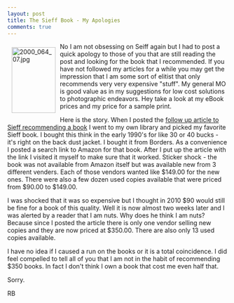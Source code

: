 ```yaml
---
layout: post
title: The Sieff Book - My Apologies
comments: true
---
```

<a rel="lightbox" href="/wp-content/uploads/2010/01/2000_064_07.jpg"><img title="2000_064_07.jpg" src="/wp-content/uploads/2010/01/.thumbs/.2000_064_07.jpg" border="0" alt="2000_064_07.jpg" hspace="10" vspace="10" width="100" height="150" align="left" /></a>No I am not obsessing on Seiff again but I had to post a quick apology to those of you that are still reading the post and looking for the book that I recommended. If you have not followed my articles for a while you may get the impression that I am some sort of elitist that only recommends very very expensive "stuff". My general MO is good value as in my suggestions for low cost solutions to photographic endeavors. Hey take a look at my eBook prices and my price for a sample print.

Here is the story. When I posted the <a href="http://photo.rwboyer.com/2010/01/03/jeanloup-sieff-follow-up-2/">follow up article to Sieff recommending a book</a> I went to my own library and picked my favorite Sieff book. I bought this think in the early 1990's for like 30 or 40 bucks - it's right on the back dust jacket. I bought it from Borders. As a convenience I posted a search link to Amazon for that book. After I put up the article with the link I visited it myself to make sure that it worked. Sticker shock - the book was not available from Amazon itself but was available new from 3 different venders. Each of those vendors wanted like $149.00 for the new ones. There were also a few dozen used copies available that were priced from $90.00 to $149.00.

I was shocked that it was so expensive but I thought in 2010 $90 would still be fine for a book of this quality. Well it is now almost two weeks later and I was alerted by a reader that I am nuts. Why does he think I am nuts? Because since I posted the article there is only one vendor selling new copies and they are now priced at $350.00. There are also only 13 used copies available.

I have no idea if I caused a run on the books or it is a total coincidence. I did feel compelled to tell all of you that I am not in the habit of recommending $350 books. In fact I don't think I own a book that cost me even half that.

Sorry.

RB